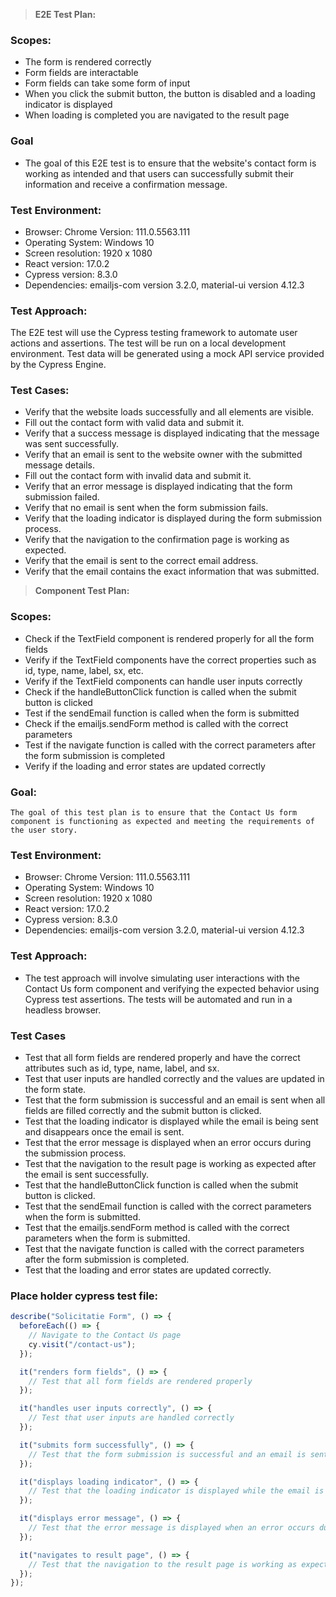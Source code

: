 > **E2E Test Plan:**

### **Scopes:**

- The form is rendered correctly
- Form fields are interactable
- Form fields can take some form of input
- When you click the submit button, the button is disabled and a loading indicator is displayed
- When loading is completed you are navigated to the result page

### **Goal**

- The goal of this E2E test is to ensure that the website's contact form is working as intended and that users can successfully submit their information and receive a confirmation message.

### **Test Environment:**

- Browser: Chrome Version: 111.0.5563.111
- Operating System: Windows 10
- Screen resolution: 1920 x 1080
- React version: 17.0.2
- Cypress version: 8.3.0
- Dependencies: emailjs-com version 3.2.0, material-ui version 4.12.3

### **Test Approach:**

The E2E test will use the Cypress testing framework to automate user actions and assertions.
The test will be run on a local development environment.
Test data will be generated using a mock API service provided by the Cypress Engine.

### **Test Cases:**

- Verify that the website loads successfully and all elements are visible.
- Fill out the contact form with valid data and submit it.
- Verify that a success message is displayed indicating that the message was sent successfully.
- Verify that an email is sent to the website owner with the submitted message details.
- Fill out the contact form with invalid data and submit it.
- Verify that an error message is displayed indicating that the form submission failed.
- Verify that no email is sent when the form submission fails.
- Verify that the loading indicator is displayed during the form submission process.
- Verify that the navigation to the confirmation page is working as expected.
- Verify that the email is sent to the correct email address.
- Verify that the email contains the exact information that was submitted.

> **Component Test Plan:**

### **Scopes:**

- Check if the TextField component is rendered properly for all the form fields
- Verify if the TextField components have the correct properties such as id, type, name, label, sx, etc.
- Verify if the TextField components can handle user inputs correctly
- Check if the handleButtonClick function is called when the submit button is clicked
- Test if the sendEmail function is called when the form is submitted
- Check if the emailjs.sendForm method is called with the correct parameters
- Test if the navigate function is called with the correct parameters after the form submission is completed
- Verify if the loading and error states are updated correctly

### **Goal:**

    The goal of this test plan is to ensure that the Contact Us form component is functioning as expected and meeting the requirements of the user story.

### **Test Environment:**

- Browser: Chrome Version: 111.0.5563.111
- Operating System: Windows 10
- Screen resolution: 1920 x 1080
- React version: 17.0.2
- Cypress version: 8.3.0
- Dependencies: emailjs-com version 3.2.0, material-ui version 4.12.3

### **Test Approach:**

- The test approach will involve simulating user interactions with the Contact Us form component and verifying the expected behavior using Cypress test assertions. The tests will be automated and run in a headless browser.

### **Test Cases**

- Test that all form fields are rendered properly and have the correct attributes such as id, type, name, label, and sx.
- Test that user inputs are handled correctly and the values are updated in the form state.
- Test that the form submission is successful and an email is sent when all fields are filled correctly and the submit button is clicked.
- Test that the loading indicator is displayed while the email is being sent and disappears once the email is sent.
- Test that the error message is displayed when an error occurs during the submission process.
- Test that the navigation to the result page is working as expected after the email is sent successfully.
- Test that the handleButtonClick function is called when the submit button is clicked.
- Test that the sendEmail function is called with the correct parameters when the form is submitted.
- Test that the emailjs.sendForm method is called with the correct parameters when the form is submitted.
- Test that the navigate function is called with the correct parameters after the form submission is completed.
- Test that the loading and error states are updated correctly.

### **Place holder cypress test file:**

```js
describe("Solicitatie Form", () => {
  beforeEach(() => {
    // Navigate to the Contact Us page
    cy.visit("/contact-us");
  });

  it("renders form fields", () => {
    // Test that all form fields are rendered properly
  });

  it("handles user inputs correctly", () => {
    // Test that user inputs are handled correctly
  });

  it("submits form successfully", () => {
    // Test that the form submission is successful and an email is sent when all fields are filled correctly and the submit button is clicked
  });

  it("displays loading indicator", () => {
    // Test that the loading indicator is displayed while the email is being sent and disappears once the email is sent
  });

  it("displays error message", () => {
    // Test that the error message is displayed when an error occurs during the submission process
  });

  it("navigates to result page", () => {
    // Test that the navigation to the result page is working as expected after the email is sent successfully
  });
});
```
